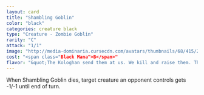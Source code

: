 ```yaml
---
layout: card
title: "Shambling Goblin"
color: "black"
categories: creature black
type: "Creature - Zombie Goblin"
rarity: "C"
attack: "1/1"
image: "http://media-dominaria.cursecdn.com/avatars/thumbnails/68/415/200/283/635618481513237014.png"
cost: "<span class="Black Mana">B</span>"
flavor: "&quot;The Kologhan send them at us. We kill and raise them. They fight the next wave the Kologhan send. It&#x27;s a neat little cycle.&quot;"
---
```


When Shambling Goblin dies, target creature an opponent controls gets -1/-1 until end of turn.
